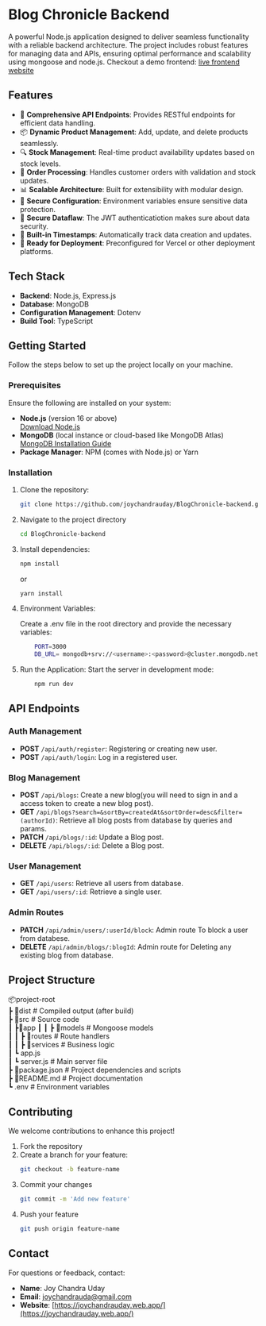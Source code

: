 # Blog Chronicle Backend

A powerful Node.js application designed to deliver seamless functionality with a reliable backend architecture. The project includes robust features for managing data and APIs, ensuring optimal performance and scalability using mongoose and node.js.
Checkout a demo frontend: [live frontend website](https://blogchronicle.netlify.app/)

## Features

- 🌟 **Comprehensive API Endpoints**: Provides RESTful endpoints for efficient data handling.
- 📦 **Dynamic Product Management**: Add, update, and delete products seamlessly.
- 🔍 **Stock Management**: Real-time product availability updates based on stock levels.
- 📧 **Order Processing**: Handles customer orders with validation and stock updates.
- 📊 **Scalable Architecture**: Built for extensibility with modular design.
- 🔐 **Secure Configuration**: Environment variables ensure sensitive data protection.
- 🔐 **Secure Dataflaw**: The JWT authenticatiotion makes sure about data security.
- 📂 **Built-in Timestamps**: Automatically track data creation and updates.
- 🚀 **Ready for Deployment**: Preconfigured for Vercel or other deployment platforms.

## Tech Stack

- **Backend**: Node.js, Express.js
- **Database**: MongoDB
- **Configuration Management**: Dotenv
- **Build Tool**: TypeScript

## Getting Started

Follow the steps below to set up the project locally on your machine.

### Prerequisites

Ensure the following are installed on your system:

- **Node.js** (version 16 or above)  
  [Download Node.js](https://nodejs.org/)
- **MongoDB** (local instance or cloud-based like MongoDB Atlas)  
  [MongoDB Installation Guide](https://www.mongodb.com/docs/manual/installation/)
- **Package Manager**: NPM (comes with Node.js) or Yarn

### Installation

1.  Clone the repository:
    ```bash
    git clone https://github.com/joychandrauday/BlogChronicle-backend.git
    ```
2.  Navigate to the project directory
    ```bash
    cd BlogChronicle-backend
    ```
3.  Install dependencies:

    ```bash
    npm install
    ```

    or

    ```bash
    yarn install
    ```

4.  Environment Variables:

    Create a .env file in the root directory and provide the necessary variables:

    ```bash
        PORT=3000
        DB_URL= mongodb+srv://<username>:<password>@cluster.mongodb.net/your-database
    ```

6.  Run the Application:
    Start the server in development mode:



    ```bash
        npm run dev
    ```


## API Endpoints

### Auth Management

- **POST** `/api/auth/register`: Registering or creating new user.
- **POST** `/api/auth/login`: Log in a registered user.

### Blog Management

- **POST** `/api/blogs`: Create a new blog(you will need to sign in and a access token to create a new blog post).
- **GET** `/api/blogs?search=&sortBy=createdAt&sortOrder=desc&filter=(authorId)`: Retrieve all blog posts from database by queries and params.
- **PATCH** `/api/blogs/:id`: Update a Blog post.
- **DELETE** `/api/blogs/:id`: Delete a Blog post.


### User Management
- **GET** `/api/users`: Retrieve all users from database.
- **GET** `/api/users/:id`: Retrieve a single user.

### Admin Routes
- **PATCH** `/api/admin/users/:userId/block`: Admin route To block a user from databese.
- **DELETE** `/api/admin/blogs/:blogId`: Admin route for Deleting any existing blog from database.


## Project Structure

📦project-root  
┣ 📂dist                # Compiled output (after build)  
┣ 📂src                 # Source code  
┃   ┣📂app
┃   ┃   ┣ 📂models            # Mongoose models  
┃   ┃   ┣ 📂routes            # Route handlers  
┃   ┃   ┣ 📂services          # Business logic  
┃   ┗ app.js           
┃   ┗ server.js           # Main server file  
┣ 📜package.json        # Project dependencies and scripts  
┣ 📜README.md           # Project documentation  
┗ .env                  # Environment variables


## Contributing

We welcome contributions to enhance this project!

1. Fork the repository
2. Create a branch for your feature:
   ```bash
   git checkout -b feature-name
    ```
3. Commit your changes
    ```bash
    git commit -m 'Add new feature'
    ```
4.  Push your feature
    ```bash
    git push origin feature-name
    ```

## Contact
For questions or feedback, contact:
- **Name**: Joy Chandra Uday
- **Email**: joychandrauda@gmail.com
- **Website**: [https://joychandrauday.web.app/](https://joychandrauday.web.app/)
